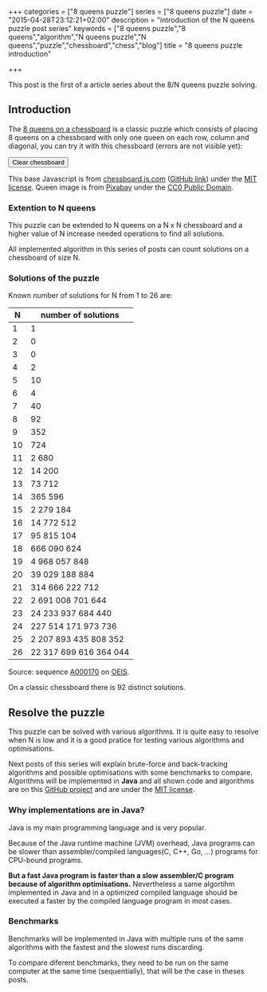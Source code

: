+++
categories = ["8 queens puzzle"]
series = ["8 queens puzzle"]
date = "2015-04-28T23:12:21+02:00"
description = "introduction of the N queens puzzle post series"
keywords = ["8 queens puzzle","8 queens","algorithm","N queens puzzle","N queens","puzzle","chessboard","chess","blog"]
title = "8 queens puzzle introduction"

+++

This post is the first of a article series about the 8/N queens puzzle solving.

## Introduction

The [8 queens on a chessboard](http://en.wikipedia.org/wiki/Eight_queens_puzzle) is a classic puzzle which consists of placing 8 queens on a chessboard with only one queen on each row, column and diagonal, you can try it with this chessboard (errors are not visible yet):

<div id="board" style="width: 400px"></div>
<input type="button" id="clearButton" value="Clear chessboard" />

<script>

var board = new ChessBoard('board', {
	draggable: true,
	dropOffBoard: 'trash',
	sparePieces: true,
	showNotation: false
});
$('#clearButton').on('click', board.clear);

</script>

This base Javascript is from [chessboard.js.com](http://chessboardjs.com/) ([GitHub link](https://github.com/oakmac/chessboardjs/)) under the [MIT license](https://github.com/oakmac/chessboardjs/blob/master/LICENSE).
Queen image is from [Pixabay](http://pixabay.com/en/chess-queen-meeple-white-game-36310/) under the [CC0 Public Domain](http://creativecommons.org/publicdomain/zero/1.0/deed).

### Extention to N queens

This puzzle can be extended to N queens on a N x N chessboard and a higher value of N increase needed operations to find all solutions.

All implemented algorithm in this series of posts can count solutions on a chessboard of size N.

### Solutions of the puzzle

Known number of solutions for N from 1 to 26 are:

| N | number of solutions |
| ------------- | ----------- |
| 1 | 1 |
| 2 | 0 |
| 3 | 0 |
| 4 | 2 |
| 5 | 10 |
| 6 | 4 |
| 7 | 40 |
| 8 | 92 |
| 9 | 352 |
| 10 | 724 |
| 11 | 2 680 |
| 12 | 14 200 |
| 13 | 73 712 |
| 14 | 365 596 |
| 15 | 2 279 184 |
| 16 | 14 772 512 |
| 17 | 95 815 104 |
| 18 | 666 090 624 |
| 19 | 4 968 057 848 |
| 20 | 39 029 188 884 |
| 21 | 314 666 222 712 |
| 22 | 2 691 008 701 644 |
| 23 | 24 233 937 684 440 |
| 24 | 227 514 171 973 736 |
| 25 | 2 207 893 435 808 352 |
| 26 | 22 317 699 616 364 044 |

Source: sequence [A000170](http://oeis.org/A000170) on [OEIS](http://oeis.org/).

On a classic chessboard there is 92 distinct solutions.

## Resolve the puzzle

This puzzle can be solved with various algorithms. It is quite easy to resolve when N is low and it is a good pratice for testing various algorithms and optimisations.

Next posts of this series will explain brute-force and back-tracking algorithms and possible optimisations with some benchmarks to compare. Algorithms will be implemented in **Java** and all shown code and algorithms are on this [GitHub project](https://github.com/Sylvain-Bugat/N-queens-puzzle-solvers) and are under the [MIT license](https://github.com/Sylvain-Bugat/N-queens-puzzle-solvers/blob/master/LICENSE).

### Why implementations are in Java?

Java is my main programming language and is very popular.

Because of the Java runtime machine (JVM) overhead, Java programs can be slower than assembler/compiled languages(C, C++, Go, ...) programs for CPU-bound programs.

**But a fast Java program is faster than a slow assembler/C program because of algorithm optimisations.**
Nevertheless a same algortihm implemented in Java and in a optimized compiled language should be executed a faster by the compiled language program in most cases.

### Benchmarks

Benchmarks will be implemented in Java with multiple runs of the same algorithms with the fastest and the slowest runs discarding.

To compare diferent benchmarks, they need to be run on the same computer at the same time (sequentially), that will be the case in theses posts.

